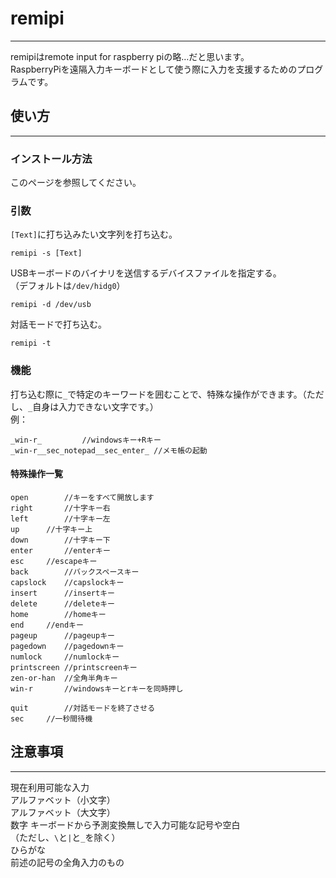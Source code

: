 # remipi
---
remipiはremote input for raspberry piの略…だと思います。  
RaspberryPiを遠隔入力キーボードとして使う際に入力を支援するためのプログラムです。  

## 使い方
---

### インストール方法

このページを参照してください。

### 引数

`[Text]`に打ち込みたい文字列を打ち込む。

```
remipi -s [Text]
```

USBキーボードのバイナリを送信するデバイスファイルを指定する。  
（デフォルトは`/dev/hidg0`）

```
remipi -d /dev/usb
```

対話モードで打ち込む。

```
remipi -t
```

### 機能

打ち込む際に`_`で特定のキーワードを囲むことで、特殊な操作ができます。（ただし、`_`自身は入力できない文字です。）  
例：

```
_win-r_			//windowsキー+Rキー  
_win-r__sec_notepad__sec_enter_	//メモ帳の起動
```

#### 特殊操作一覧

```
open		//キーをすべて開放します
right		//十字キー右
left		//十字キー左
up		//十字キー上
down		//十字キー下
enter		//enterキー
esc		//escapeキー
back		//バックスペースキー
capslock	//capslockキー
insert		//insertキー
delete		//deleteキー
home		//homeキー
end		//endキー
pageup		//pageupキー
pagedown	//pagedownキー
numlock		//numlockキー
printscreen	//printscreenキー
zen-or-han	//全角半角キー
win-r		//windowsキーとrキーを同時押し

quit		//対話モードを終了させる
sec		//一秒間待機
```

## 注意事項
---

現在利用可能な入力  
アルファベット（小文字）  
アルファベット（大文字）  
数字
キーボードから予測変換無しで入力可能な記号や空白  
（ただし、`\`と`|`と`_`を除く）  
ひらがな  
前述の記号の全角入力のもの
